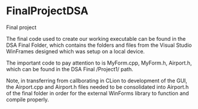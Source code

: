 # FinalProjectDSA
Final project 

The final code used to create our working executable can be found in the DSA Final Folder, which contains the folders and files from the Visual Studio WinFrames designed which was setup on a local device. 

The important code to pay attention to is MyForm.cpp, MyForm.h, Airport.h, which can be found in the DSA Final
/Project1/ path. 

Note, in transferring from callborating in CLion to development of the GUI, the Airport.cpp and Airport.h files needed to be consolidated into Airport.h of the final folder in order for the external WinForms library to function and compile properly. 
